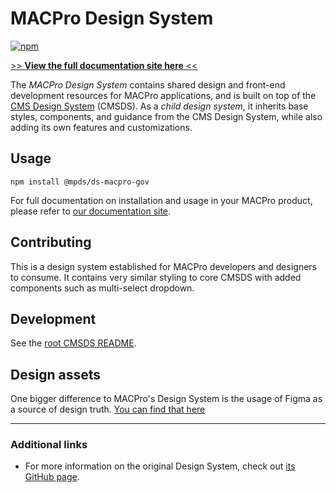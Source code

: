 # MACPro Design System

[![npm](https://img.shields.io/npm/v/@mpds/ds-macpro-gov?style=for-the-badge)](https://www.npmjs.com/package/@mpds/ds-macpro-gov)

[>> **View the full documentation site here** <<](https://cmsgov.github.io/design-system)

The _MACPro Design System_ contains shared design and front-end development resources for MACPro applications, and is built on top of the [CMS Design System](https://design.cms.gov/) (CMSDS). As a _child design system_, it inherits base styles, components, and guidance from the CMS Design System, while also adding its own features and customizations.

## Usage

`npm install @mpds/ds-macpro-gov`

For full documentation on installation and usage in your MACPro product, please refer to [our documentation site](https://cmsgov.github.io/design-system/startup/installation/).

## Contributing

This is a design system established for MACPro developers and designers to consume. It contains very similar styling to core CMSDS with added components such as multi-select dropdown.

## Development

See the [root CMSDS README](../../README.md).

## Design assets

One bigger difference to MACPro's Design System is the usage of Figma as a source of design truth. [You can find that here](https://test)

---

### Additional links

- For more information on the original Design System, check out [its GitHub page](https://github.com/cmsgov/design-system).
